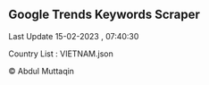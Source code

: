 

## Google Trends Keywords Scraper 
 
Last Update 15-02-2023 , 07:40:30

Country List :
VIETNAM.json



© Abdul Muttaqin 

